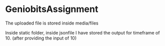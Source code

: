 # GeniobitsAssignment

The uploaded file is stored inside media/files

Inside static folder, inside jsonfile I have stored the output for timeframe of 10. (after providing the input of 10)

